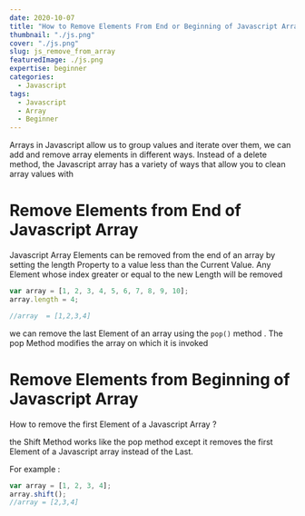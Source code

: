```yaml
---
date: 2020-10-07
title: "How to Remove Elements From End or Beginning of Javascript Array"
thumbnail: "./js.png"
cover: "./js.png"
slug: js_remove_from_array
featuredImage: ./js.png
expertise: beginner
categories:
  - Javascript
tags:
  - Javascript
  - Array
  - Beginner
---
```


Arrays in Javascript allow us to group values and iterate over them, we can add and remove array elements in different ways.
Instead of a delete method, the Javascript array has a variety of ways that allow you to clean array values with

# Remove Elements from End of Javascript Array

Javascript Array Elements can be removed from the end of an array by setting the length Property to a value less than the Current Value. Any Element whose index greater or equal to the new Length will be removed

```javascript
var array = [1, 2, 3, 4, 5, 6, 7, 8, 9, 10];
array.length = 4;

//array  = [1,2,3,4]
```

we can remove the last Element of an array using the `pop()` method . The pop Method modifies the array on which it is invoked

# Remove Elements from Beginning of Javascript Array

How to remove the first Element of a Javascript Array ?

the Shift Method works like the pop method except it removes the first Element of a Javascript array instead of the Last.

For example :

```javascript
var array = [1, 2, 3, 4];
array.shift();
//array = [2,3,4]
```

